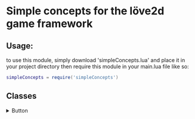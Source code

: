 
# Simple concepts for the löve2d game framework

## Usage:
to use this module, simply download 'simpleConcepts.lua' and place it in your project directory then require this module in your main.lua file like so:
```lua
simpleConcepts = require('simpleConcepts')
```
	
## Classes
<details>
	<summary>Button</summary>	
	<p>
the button class is a simple button with the following arguments:
* `text` (string): the text label of the button,
* `textColor` (`{r, g, b, a}`): the color for the label,
* `buttonColor` (`{r, g, b, a}`): the color for the background (rectangle) of the button,
* `x` (number): the top left x co-ord of the button,
* `y` (number): the top left y co-ord of the button,
* `width` (number): the width of the button,
* `height` (number): the height of the button,
* `callback` (function): a callback function for when the button is pressed,
* `optional` (table): this is a table filled with optional keyword arguments, these are as follows:
	- `mode = 'fill'` (string): mode passed to love.graphics.rectangle
	- `rx = nil` (number): rx passed to love.graphics.rectangle,
	- `ry = rx` (number): ry passed to love.graphics.rectangle,
	- `segments = nil` (number): segments passed to love.graphics.rectangle,
	- `textLimit = love.graphics.getWidth()` (number): limit passed to love.graphics.printf,
	- `font = love.graphics.getFont()` (Löve2d Font): the font used for the label,
	- `textAlignment = 'center'` (`'left'`, `'center'`, or `'right'`): the alignment passed to 
love.graphics.printf


the button is used as follows: 
```lua
simpleConcepts = require('simpleConcepts')
local button
function love.load()
	button = simpleConcepts.ui.button(
		'ping',
		{0,0,0,1},
		{1,0,1,1},
		60,
		60,
		120,
		120,
		function(object, x, y, button, istouch, presses)
			print('pong')
		end
	)
end
function love.graphics.draw()
	button:draw()
end
function love.mousepressed(x, y, button, istouch, presses)
	button:handleTouch(x, y, button, istouch, presses)
end
```

this will draw a simple button and handle when it is clicked or tapped, the callback function is passed the actual button object aswell as all of the click/touch data, so you can do further checks inside it, the only check performed for you is whether the click/tap landed on the button
	</p>
</details>